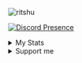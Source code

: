 <p align="left"> <img src="https://komarev.com/ghpvc/?username=ritshu&label=Profile%20views&color=0e75b6&style=flat" alt="ritshu" /> </p>

[![Discord Presence](https://lanyard-profile-readme.vercel.app/api/216282035503890442?hideDiscrim=true&borderRadius=28px&idleMessage=☄️%20Hoshiyomis%20☄️)](https://discord.com/users/216282035503890442)

<details><summary> My Stats </summary><blockquote>
<details><summary> Noo don't look at my stats 😔 </summary><blockquote>
<details><summary> Github </summary><blockquote>
 
[![Ritshu](https://github-readme-stats.vercel.app/api/top-langs/?username=ritshu&&theme=tokyonight&title_color=fce9ed)](https://github.com/anuraghazra/github-readme-stats)

[![Ritshu](https://github-readme-stats.vercel.app/api?username=ritshu&count_private=true&show_icons=true&theme=tokyonight&title_color=fce9ed)](https://github.com/anuraghazra/github-readme-stats)

[![Horizuki](https://github-readme-streak-stats.herokuapp.com?user=ritshu&theme=tokyonight)](https://git.io/streak-stats)
 
</blockquote></details>
</blockquotes></details>
</blockquotes></details>
 
<details>
 <summary>Support me</summary>
 <br/>
 <p><a href="https://ko-fi.com/ritshu"> <img align="left" src="https://cdn.ko-fi.com/cdn/kofi3.png?v=3" height="50" width="210" alt="ritshu" /></a></p><br><br>
</details>

